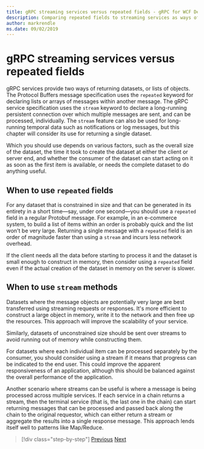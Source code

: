 ```yaml
---
title: gRPC streaming services versus repeated fields - gRPC for WCF Developers
description: Comparing repeated fields to streaming services as ways of passing collections of data with gRPC.
author: markrendle
ms.date: 09/02/2019
---
```


# gRPC streaming services versus repeated fields

gRPC services provide two ways of returning datasets, or lists of objects. The Protocol Buffers message specification uses the `repeated` keyword for declaring lists or arrays of messages within another message. The gRPC service specification uses the `stream` keyword to declare a long-running persistent connection over which multiple messages are sent, and can be processed, individually. The `stream` feature can also be used for long-running temporal data such as notifications or log messages, but this chapter will consider its use for returning a single dataset.

Which you should use depends on various factors, such as the overall size of the dataset, the time it took to create the dataset at either the client or server end, and whether the consumer of the dataset can start acting on it as soon as the first item is available, or needs the complete dataset to do anything useful.

## When to use `repeated` fields

For any dataset that is constrained in size and that can be generated in its entirety in a short time—say, under one second—you should use a `repeated` field in a regular Protobuf message. For example, in an e-commerce system, to build a list of items within an order is probably quick and the list won't be very large. Returning a single message with a `repeated` field is an order of magnitude faster than using a `stream` and incurs less network overhead.

If the client needs all the data before starting to process it and the dataset is small enough to construct in memory, then consider using a `repeated` field even if the actual creation of the dataset in memory on the server is slower.

## When to use `stream` methods

Datasets where the message objects are potentially very large are best transferred using streaming requests or responses. It's more efficient to construct a large object in memory, write it to the network and then free up the resources. This approach will improve the scalability of your service.

Similarly, datasets of unconstrained size should be sent over streams to avoid running out of memory while constructing them.

For datasets where each individual item can be processed separately by the consumer, you should consider using a stream if it means that progress can be indicated to the end user. This could improve the apparent responsiveness of an application, although this should be balanced against the overall performance of the application.

Another scenario where streams can be useful is where a message is being processed across multiple services. If each service in a chain returns a stream, then the terminal service (that is, the last one in the chain) can start returning messages that can be processed and passed back along the chain to the original requestor, which can either return a stream or aggregate the results into a single response message. This approach lends itself well to patterns like Map/Reduce.

>[!div class="step-by-step"]
>[Previous](migrate-duplex-services.md)
>[Next](client-libraries.md)
